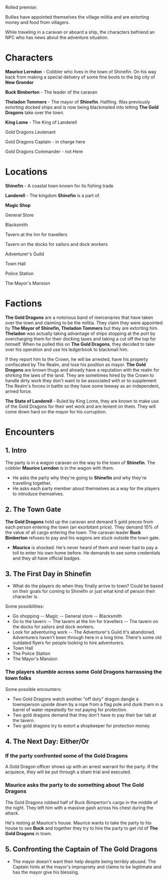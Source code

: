  Rolled premise:

 Bullies have appointed themselves the village militia and are extorting money and food from villagers.

 While traveling in a caravan or aboard a ship, the characters befriend an NPC who has news about the adventure situation.

# Characters

**Maurice Lerndon** - Cobbler who lives in the town of Shinefin. On his way back from making a special delivery of some fine boots to the big city of **New Grondor**

**Buck Bimberton** - The leader of the caravan

**Theladon Tommers** - The mayor of **Shinefin**. Halfling. Was previously extorting docked ships and is now being blackmailed into letting **The Gold Dragons** take over the town.

**King Lome** - The King of Landerell

Gold Dragons Leutenant

Gold Dragons Captain - in charge here

Gold Dragons Commander - not Here

# Locations

**Shinefin** - A coastal town known for its fishing trade

**Landerell** - The kingdom **Shinefin** is a part of.

**Magic Shop**

General Store

Blacksmith

Tavern at the Inn for travellers

Tavern on the docks for sailors and dock workers

Adventurer's Guild

Town Hall

Police Station

The Mayor's Mansion

# Factions

**The Gold Dragons** are a notorious band of mercenaries that have taken over the town and claiming to be the militia. They claim they were appointed by **The Mayor of Shinefin, Theladon Tommers** but they are extorting him. **Theladon** was actually taking advantage of ships stopping at the port by overcharging them for their docking taxes and taking a cut off
the top for himself. When he pulled this on **The Gold Dragons**, they decided to take over his operation and use his ledgerbook to blackmail him.

If they report him to the Crown, he will be arrested, have his property confiscated by The Realm, and lose his position as mayor. **The Gold Dragons** are known thugs and already have
a reputation with the realm for shirking the laws of the land. They are sometimes hired by the Crown to handle dirty work they don't want to be associated with or to supplement The Realm's forces in battle so they have some leeway as an independent, armed force.

**The State of Landerell** - Ruled by King Lome, they are known to make use of the Gold Dragons for their wet work and are lenient on them. They will come down hard on the mayor for his corruption.

 # Encounters

 ## 1. Intro

The party is in a wagon caravan on the way to the town of **Shinefin**. The cobbler **Maurice Lerndon** is in the wagon with them.

- He asks the party why they're going to **Shinefin** and why they're travelling together. 
- He asks each party member about themselves as a way for the players to introduce themselves.

## 2. The Town Gate

**The Gold Dragons** hold up the caravan and demand 5 gold pieces from each person entering the town (an exorbitant price). 
They demand 10% of the value of all cargo entering the town. The caravan leader **Buck Bimberton** refuses to pay and his wagons are stuck outside the town gate.

- **Maurice** is shocked. He's never heard of them and never had to pay a toll to enter his own home before. He demands to see some credentials and they all have official badges.

## 3. The First Day in Shinefin

- What do the players do when they finally arrive to town? Could be based on their goals for coming to Shinefin or just what kind of person their character is.

Some possibilities:

- Go shopping
-- Magic
-- General store
-- Blacksmith
- Go to the tavern
-- The tavern at the Inn for travellers
-- The tavern on the docks for sailors and dock workers.
- Look for adventuring work
-- The Adventurer's Guild
It's abandoned. Adventurers haven't been through here in a long time. There's some old outdated flyers for people looking to hire adventurers.
- Town Hall
- The Police Station
- The Mayor's Mansion

### The players stumble across some Gold Dragons harrassing the town folks

Some possible encounters:

- Two Gold Dragons watch another "off duty" dragon dangle a townsperson upside down by a rope from a flag pole and dunk them in a barrel of water repeatedly for not paying for protection.
- Two gold dragons demand that they don't have to pay their bar tab at the tavern.
- Two gold dragons try to extort a shopkeeper for protection money.

## 4. The Next Day: Either/Or

### If the party confronted some of the Gold Dragons

A Gold Dragon officer shows up with an arrest warrant for the party. If the acquiece, they will be put through a sham trial and executed.

### Maurice asks the party to do something about The Gold Dragons

The Gold Dragons robbed half of Buck Bimperton's cargo in the middle of the night. They left him with a massive gash across his chest during the attack.

He's resting at Maurice's house. Maurice wants to take the party to his house to see **Buck** and together they try to hire the party to get rid of **The Gold Dragons** in town.

## 5. Confronting the Captain of The Gold Dragons

- The mayor doesn't want their help despite being terribly abused. The Captain hints at the mayor's impropriety and claims to be legitimate and has the mayor give his blessing.

